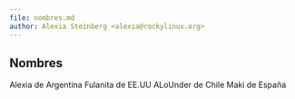```yaml
---
file: nombres.md
author: Alexia Steinberg <alexia@rockylinux.org>
---
```


## Nombres

Alexia de Argentina
Fulanita de EE.UU
ALoUnder de Chile
Maki de España
